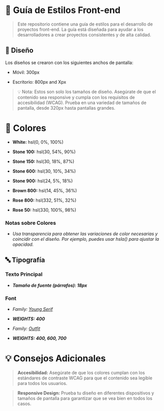 # 🎨 Guía de Estilos Front-end

> Este repositorio contiene una guía de estilos para el desarrollo de proyectos front-end. La guía está diseñada para ayudar a los desarrolladores a crear proyectos consistentes y de alta calidad.

## 📏 Diseño

Los diseños se crearon con los siguientes anchos de pantalla:

- Móvil: 300px

- Escritorio: 800px and Xpx

> 💡 Nota: Estos son solo los tamaños de diseño. Asegúrate de que el contenido sea responsive y cumpla con los requisitos de accesibilidad (WCAG). Prueba en una variedad de tamaños de pantalla, desde 320px hasta pantallas grandes.

# 🎨 Colores

- **White:** hsl(0, 0%, 100%)

- **Stone 100:** hsl(30, 54%, 90%)
- **Stone 150:** hsl(30, 18%, 87%)
- **Stone 600:** hsl(30, 10%, 34%)
- **Stone 900:** hsl(24, 5%, 18%)

- **Brown 800:** hsl(14, 45%, 36%)

- **Rose 800:** hsl(332, 51%, 32%)
- **Rose 50:** hsl(330, 100%, 98%)

### Notas sobre Colores

- _Usa transparencia para obtener las variaciones de color necesarias y coincidir con el diseño. Por ejemplo, puedes usar hsla() para ajustar la opacidad._

## 🔤 Tipografía

### Texto Principal

- **_Tamaño de fuente (párrafos): 18px_**

### Font

- _Family: [Young Serif](https://fonts.google.com/specimen/Young+Serif)_
- **_WEIGHTS: 400_**

- _Family: [Outfit](https://fonts.google.com/specimen/Outfit)_
- **_WEIGHTS: 400, 600, 700_**

# 💡 Consejos Adicionales

> **Accesibilidad:** Asegúrate de que los colores cumplan con los estándares de contraste WCAG para que el contenido sea legible para todos los usuarios.

> **Responsive Design:** Prueba tu diseño en diferentes dispositivos y tamaños de pantalla para garantizar que se vea bien en todos los casos.
